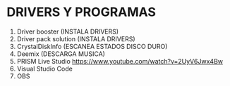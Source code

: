 # DRIVERS Y PROGRAMAS 
1. Driver booster                (INSTALA DRIVERS) 
2. Driver pack solution          (INSTALA DRIVERS)
3. CrystalDiskInfo               (ESCANEA ESTADOS DISCO DURO)
4. Deemix                        (DESCARGA MUSICA)
5. PRISM Live Studio             https://www.youtube.com/watch?v=2UyV6Jwx4Bw
6. Visual Studio Code
7. OBS


